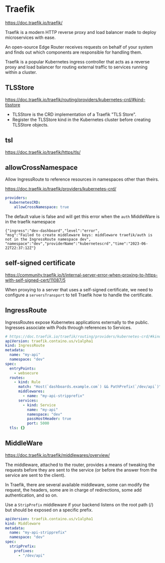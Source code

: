 # Traefik

https://doc.traefik.io/traefik/

Traefik is a modern HTTP reverse proxy and load balancer made to deploy microservices with ease.

An open-source Edge Router receives requests on behalf of your system and finds out which components are responsible for handling them.

Traefik is a popular Kubernetes ingress controller that acts as a reverse proxy and load balancer for routing external traffic to services running within a cluster.

## TLSStore
https://doc.traefik.io/traefik/routing/providers/kubernetes-crd/#kind-tlsstore
- TLSStore is the CRD implementation of a Traefik "TLS Store".
- Register the TLSStore kind in the Kubernetes cluster before creating TLSStore objects.

## tsl
https://doc.traefik.io/traefik/https/tls/

## allowCrossNamespace
Allow IngressRoute to reference resources in namespaces other than theirs.

https://doc.traefik.io/traefik/providers/kubernetes-crd/
```yaml
providers:
  kubernetesCRD:
    allowCrossNamespace: true
```

The default value is false and will get this error when the `auth` MiddleWare is in the traefik namespace
```
{"ingress":"dev-dashboard","level":"error",
"msg":"Failed to create middleware keys: middleware traefik/auth is not in the IngressRoute namespace dev",
"namespace":"dev","providerName":"kubernetescrd","time":"2023-06-22T22:37:12Z"}
```

## self-signed certificate
https://community.traefik.io/t/internal-server-error-when-proxing-to-https-with-self-signed-cert/11087/5

When proxying to a server that uses a self-signed certificate, we need to configure a `serversTransport` to tell Traefik how to handle the certificate. 

## IngressRoute
IngressRoutes expose Kubernetes applications externally to the public. Ingresses associate with Pods through references to Services.
```yaml
# https://doc.traefik.io/traefik/routing/providers/kubernetes-crd/#kind-ingressroute
apiVersion: traefik.containo.us/v1alpha1
kind: IngressRoute
metadata:
  name: "my-api"
  namespace: "dev"
spec:
  entryPoints:
    - websecure
  routes:
    - kind: Rule
      match: "Host(`dashboards.example.com`) && PathPrefix(`/dev/api`)"
      middlewares:
        - name: "my-api-stripprefix"
      services:
        - kind: Service
          name: "my-api"
          namespace: "dev"
          passHostHeader: true
          port: 5000
  tls: {}
```

## MiddleWare
https://doc.traefik.io/traefik/middlewares/overview/

The middleware, attached to the router, provides a means of tweaking the requests before they are sent to the service (or before the answer from the service are sent to the client).

In Traefik, there are several available middleware, some can modify the request, the headers, some are in charge of redirections, some add authentication, and so on.

Use a `StripPrefix` middleware if your backend listens on the root path (/) but should be exposed on a specific prefix.

```yaml
apiVersion: traefik.containo.us/v1alpha1
kind: Middleware
metadata:
  name: "my-api-stripprefix"
  namespace: "dev"
spec:
  stripPrefix:
    prefixes:
      - "/dev/api"
```
